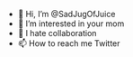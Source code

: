 - 👋 Hi, I’m @SadJugOfJuice
- 👀 I’m interested in your mom
- 💞️ I hate collaboration
- 📫 How to reach me Twitter

<!---
SadJugOfJuice/SadJugOfJuice is a ✨ special ✨ repository because its `README.md` (this file) appears on your GitHub profile.
You can click the Preview link to take a look at your changes.
--->
